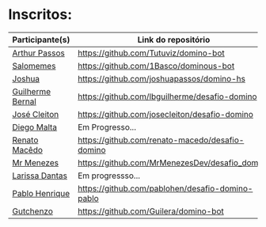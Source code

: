 # Inscritos:

| Participante(s)  | Link do repositório |
| ---------------- | ------------------- |
| [Arthur Passos](https://github.com/Tutuviz) | https://github.com/Tutuviz/domino-bot |
| [Salomemes](https://github.com/1Basco) | https://github.com/1Basco/dominous-bot |
| [Joshua](https://github.com/joshuapassos) | https://github.com/joshuapassos/domino-hs |
| [Guilherme Bernal](https://github.com/lbguilherme) | https://github.com/lbguilherme/desafio-domino |
| [José Cleiton](https://github.com/josecleiton) | https://github.com/josecleiton/desafio-domino |
| [Diego Malta](https://github.com/josecleiton) | Em Progresso... |
| [Renato Macêdo](https://github.com/renato-macedo) | https://github.com/renato-macedo/desafio-domino
| [Mr Menezes](https://github.com/MrMenezesDev) | https://github.com/MrMenezesDev/desafio_domino |
| [Larissa Dantas](https://github.com/RikoKami) | Em progressso... |
| [Pablo Henrique](https://github.com/pablohen) | https://github.com/pablohen/desafio-domino-pablo |
| [Gutchenzo](https://github.com/Guilera) | https://github.com/Guilera/domino-bot

